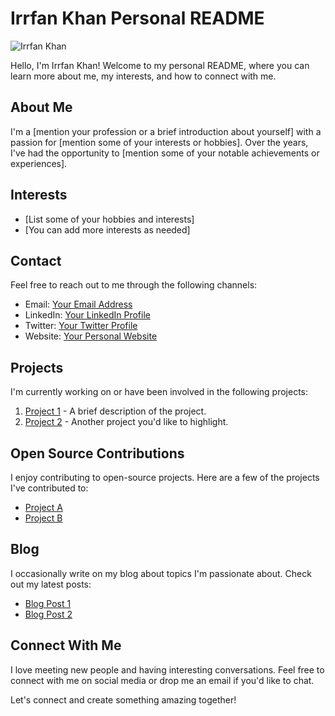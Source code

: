 

<!--
**mdirrfankhan/mdirrfankhan** is a ✨ _special_ ✨ repository because its `README.md` (this file) appears on your GitHub profile.

Here are some ideas to get you started:

- 🔭 I’m currently working on ...
- 🌱 I’m currently learning ...
- 👯 I’m looking to collaborate on ...
- 🤔 I’m looking for help with ...
- 💬 Ask me about ...
- 📫 How to reach me: ...
- 😄 Pronouns: ...
- ⚡ Fun fact: ...
-->
# Irrfan Khan Personal README

![Irrfan Khan](your_profile_picture_url_here)

Hello, I'm Irrfan Khan! Welcome to my personal README, where you can learn more about me, my interests, and how to connect with me.

## About Me

I'm a [mention your profession or a brief introduction about yourself] with a passion for [mention some of your interests or hobbies]. Over the years, I've had the opportunity to [mention some of your notable achievements or experiences].

## Interests

- [List some of your hobbies and interests]
- [You can add more interests as needed]

## Contact

Feel free to reach out to me through the following channels:

- Email: [Your Email Address](mailto:youremail@example.com)
- LinkedIn: [Your LinkedIn Profile](https://www.linkedin.com/in/yourusername)
- Twitter: [Your Twitter Profile](https://twitter.com/yourusername)
- Website: [Your Personal Website](https://www.yourwebsite.com)

## Projects

I'm currently working on or have been involved in the following projects:

1. [Project 1](https://project1link.com) - A brief description of the project.
2. [Project 2](https://project2link.com) - Another project you'd like to highlight.

## Open Source Contributions

I enjoy contributing to open-source projects. Here are a few of the projects I've contributed to:

- [Project A](https://github.com/projectA)
- [Project B](https://github.com/projectB)

## Blog

I occasionally write on my blog about topics I'm passionate about. Check out my latest posts:

- [Blog Post 1](https://yourblog.com/post1)
- [Blog Post 2](https://yourblog.com/post2)

## Connect With Me

I love meeting new people and having interesting conversations. Feel free to connect with me on social media or drop me an email if you'd like to chat.

Let's connect and create something amazing together!

